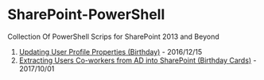 # SharePoint-PowerShell
Collection Of PowerShell Scrips for SharePoint 2013 and Beyond

1. [Updating User Profile Properties (Birthday)](https://github.com/soprono/SharePoint-PowerShell/tree/master/Updating%20User%20Profile%20Properties%20(Birthday)) - 2016/12/15
2. [Extracting Users Co-workers from AD into SharePoint (Birthday Cards)](https://github.com/soprono/SharePoint-PowerShell/tree/master/Updating%20User%20Profile%20Properties%20(Birthday)) - 2017/10/01
